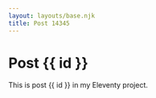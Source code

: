 ```yaml
---
layout: layouts/base.njk
title: Post 14345
---
```


# Post {{ id }}

This is post {{ id }} in my Eleventy project.
